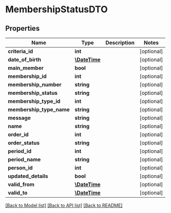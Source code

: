 # MembershipStatusDTO

## Properties
Name | Type | Description | Notes
------------ | ------------- | ------------- | -------------
**criteria_id** | **int** |  | [optional] 
**date_of_birth** | [**\DateTime**](\DateTime.md) |  | [optional] 
**main_member** | **bool** |  | [optional] 
**membership_id** | **int** |  | [optional] 
**membership_number** | **string** |  | [optional] 
**membership_status** | **string** |  | [optional] 
**membership_type_id** | **int** |  | [optional] 
**membership_type_name** | **string** |  | [optional] 
**message** | **string** |  | [optional] 
**name** | **string** |  | [optional] 
**order_id** | **int** |  | [optional] 
**order_status** | **string** |  | [optional] 
**period_id** | **int** |  | [optional] 
**period_name** | **string** |  | [optional] 
**person_id** | **int** |  | [optional] 
**updated_details** | **bool** |  | [optional] 
**valid_from** | [**\DateTime**](\DateTime.md) |  | [optional] 
**valid_to** | [**\DateTime**](\DateTime.md) |  | [optional] 

[[Back to Model list]](../README.md#documentation-for-models) [[Back to API list]](../README.md#documentation-for-api-endpoints) [[Back to README]](../README.md)


